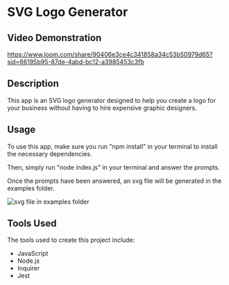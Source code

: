 # SVG Logo Generator

## Video Demonstration
https://www.loom.com/share/90406e3ce4c341858a34c53b50979d65?sid=66195b95-87de-4abd-bc12-a3985453c3fb


## Description
This app is an SVG logo generator designed to help you create a logo for your business without having to hire expensive graphic designers.


## Usage
To use this app, make sure you run "npm install" in your terminal to install the necessary dependencies.

Then, simply run "node index.js" in your terminal and answer the prompts.

Once the prompts have been answered, an svg file will be generated in the examples folder.

![svg file in examples folder](<assets/Screenshot 2023-12-20 at 7.11.09 AM.png>)


## Tools Used
The tools used to create this project include:
- JavaScript
- Node.js
- Inquirer
- Jest